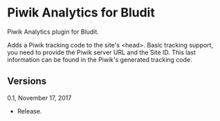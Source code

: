 # Piwik Analytics for Bludit
Piwik Analytics plugin for Bludit.

Adds a Piwik tracking code to the site's \<head\>. Basic tracking support, you need to provide the Piwik server URL and the Site ID. This last information can be found in the Piwik's generated tracking code.
  
## Versions
0.1, November 17, 2017
* Release.

